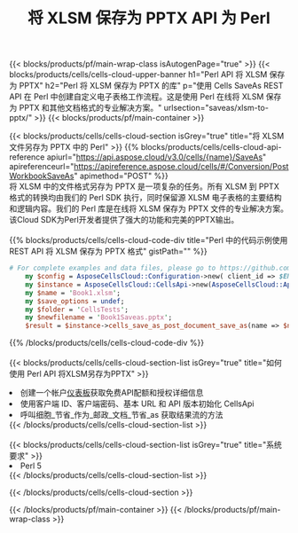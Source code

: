 ﻿---
title: 将 XLSM 保存为 PPTX API 为 Perl
description: 使用Aspose.Cells Cloud SDK for Perl将XLSM格式文件保存为PPTX格式文件。
url: /zh/perl/saveas/xlsm-to-pptx/
---
{{< blocks/products/pf/main-wrap-class isAutogenPage="true" >}}
{{< blocks/products/cells/cells-cloud-upper-banner h1="Perl API 将 XLSM 保存为 PPTX" h2="Perl 将 XLSM 保存为 PPTX 的库" p="使用 Cells SaveAs REST API 在 Perl 中创建自定义电子表格工作流程。这是使用 Perl 在线将 XLSM 保存为 PPTX 和其他文档格式的专业解决方案。" urlsection="saveas/xlsm-to-pptx/" >}}
{{< blocks/products/pf/main-container >}}

{{< blocks/products/cells/cells-cloud-section isGrey="true" title="将 XLSM 文件另存为 PPTX 中的 Perl" >}}
{{% blocks/products/cells/cells-cloud-api-reference apiurl="https://api.aspose.cloud/v3.0/cells/{name}/SaveAs" apireferenceurl="https://apireference.aspose.cloud/cells/#/Conversion/PostWorkbookSaveAs" apimethod="POST" %}}
<br/>
将 XLSM 中的文件格式另存为 PPTX 是一项复杂的任务。所有 XLSM 到 PPTX 格式的转换均由我们的 Perl SDK 执行，同时保留源 XLSM 电子表格的主要结构和逻辑内容。我们的 Perl 库是在线将 XLSM 保存为 PPTX 文件的专业解决方案。该Cloud SDK为Perl开发者提供了强大的功能和完美的PPTX输出。
<br/>
<br/>
{{% blocks/products/cells/cells-cloud-code-div title="Perl 中的代码示例使用 REST API 将 XLSM 保存为 PPTX 格式" gistPath="" %}}
  
```perl
# For complete examples and data files, please go to https://github.com/aspose-cells-cloud/aspose-cells-cloud-perl/
    my $config = AsposeCellsCloud::Configuration->new( client_id => $ENV{'ProductClientId'}, client_secret => $ENV{'ProductClientSecret'});
    my $instance = AsposeCellsCloud::CellsApi->new(AsposeCellsCloud::ApiClient->new( $config));
    my $name = 'Book1.xlsm';
    my $save_options = undef;
    my $folder = 'CellsTests';
    my $newfilename = 'Book1Saveas.pptx';
    $result = $instance->cells_save_as_post_document_save_as(name => $name,save_options => $save_options, newfilename => $newfilename, folder => $folder);
```
  
{{% /blocks/products/cells/cells-cloud-code-div %}}
<br/>
<br/>
{{< blocks/products/cells/cells-cloud-section-list isGrey="true" title="如何使用 Perl API 将XLSM另存为PPTX" >}}
<li>创建一个帐户<a href="https://dashboard.aspose.cloud/">仪表板</a>获取免费API配额和授权详细信息</li>
<li>使用客户端 ID、客户端密码、基本 URL 和 API 版本初始化 CellsApi</li>
<li>呼叫细胞_节省_作为_邮政_文档_节省_as 获取结果流的方法</li>
{{< /blocks/products/cells/cells-cloud-section-list >}}
<br/>
<br/>
{{< blocks/products/cells/cells-cloud-section-list isGrey="true" title="系统要求" >}}
<li>Perl 5</li>
{{< /blocks/products/cells/cells-cloud-section-list >}}

{{< /blocks/products/cells/cells-cloud-section >}}

{{< /blocks/products/pf/main-container >}}
{{< /blocks/products/pf/main-wrap-class >}}
